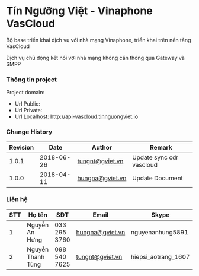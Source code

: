 # Tín Ngưỡng Việt - Vinaphone VasCloud

Bộ base triển khai dịch vụ với nhà mạng Vinaphone, triển khai trên nền tảng VasCloud

Dịch vụ chủ động kết nối với nhà mạng không cần thông qua Gateway và SMPP

### Thông tin project

Project domain:

- Url Public:    
- Url Private:   
- Url Localhost: http://api-vascloud.tinnguongviet.io



### Change History

| Revision | Date       | Author          | Remark                   |
| -------- | ---------- | --------------- | ------------------------ |
| 1.0.1    | 2018-06-26 | tungnt@gviet.vn | Update sync cdr vascloud |
| 1.0.0    | 2018-04-11 | hungna@gviet.vn | Update Document          |



### Liên hệ

| STT  | Họ tên         | SĐT           | Email           | Skype            |
| ---- | -------------- | ------------- | --------------- | ---------------- |
| 1    | Nguyễn An Hưng | 033 295 3760 | hungna@gviet.vn | nguyenanhung5891 |
| 2    | Nguyễn Thanh Tùng | 098 540 7625 | tungnt@gviet.vn | hiepsi_aotrang_1607 |

